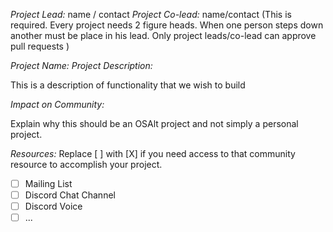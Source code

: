 *Project Lead:* name / contact
*Project Co-lead:* name/contact
(This is required. Every project needs 2 figure heads. When one person steps down another must be place in his lead. Only project leads/co-lead can approve pull requests )


*Project Name:*
*Project Description:*

   This is a description of functionality that we wish to build


*Impact on Community:*

  Explain why this should be an OSAlt project and not simply a personal project.


*Resources:*
Replace [ ] with [X] if you need access to that community resource to accomplish your project.
- [ ] Mailing List
- [ ] Discord Chat Channel
- [ ] Discord Voice
- [ ] ...
